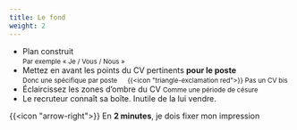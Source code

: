 ```yaml
---
title: Le fond
weight: 2
---
```

- Plan construit\
  <small>Par exemple « Je / Vous / Nous »</small>
- Mettez en avant les points du CV pertinents **pour le poste**\
  <small>Donc une spécifique par poste &emsp;
  {{<icon "triangle-exclamation red">}} Pas un CV bis</small>
- Éclaircissez les zones d’ombre du CV
  <small>Comme une période de césure</small>
- Le recruteur connaît sa boîte. Inutile de la lui vendre.

{{<icon "arrow-right">}} En **2 minutes**, je dois fixer mon impression
